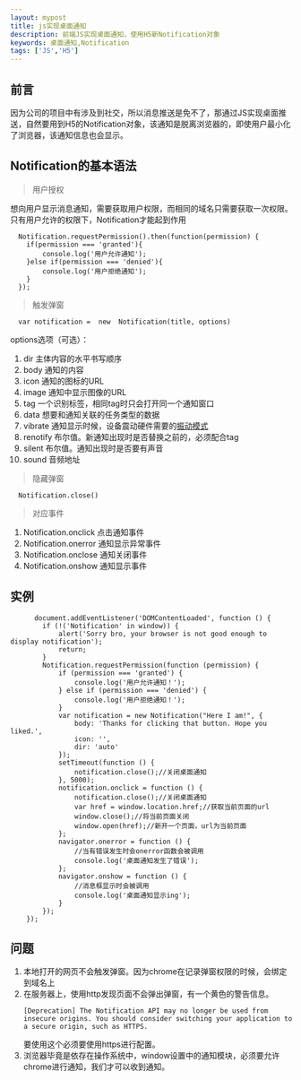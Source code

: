 ```yaml
---
layout: mypost
title: js实现桌面通知
description: 前端JS实现桌面通知，使用H5新Notification对象
keywords: 桌面通知,Notification
tags: ['JS','H5']
---
```


## 前言
因为公司的项目中有涉及到社交，所以消息推送是免不了，那通过JS实现桌面推送，自然要用到H5的Notification对象，该通知是脱离浏览器的，即使用户最小化了浏览器，该通知信息也会显示。
## Notification的基本语法
> 用户授权

想向用户显示消息通知，需要获取用户权限，而相同的域名只需要获取一次权限。只有用户允许的权限下，Notification才能起到作用

```
  Notification.requestPermission().then(function(permission) {
    if(permission === 'granted'){
        console.log('用户允许通知');
    }else if(permission === 'denied'){
        console.log('用户拒绝通知');
    }
  });
```
> 触发弹窗

```
  var notification =  new  Notification(title, options)
```
options选项（可选）：
1. dir 主体内容的水平书写顺序
2. body 通知的内容
3. icon 通知的图标的URL
4. image 通知中显示图像的URL
5. tag 一个识别标签，相同tag时只会打开同一个通知窗口
6. data 想要和通知关联的任务类型的数据
7. vibrate 通知显示时候，设备震动硬件需要的[振动模式](https://developer.mozilla.org/en-US/docs/Web/API/Vibration_API#Vibration_patterns)
8. renotify 布尔值。新通知出现时是否替换之前的，必须配合tag
9. silent 布尔值。通知出现时是否要有声音
10. sound 音频地址

> 隐藏弹窗

```
  Notification.close()
```

> 对应事件

1. Notification.onclick 点击通知事件
2. Notification.onerror 通知显示异常事件
3. Notification.onclose 通知关闭事件
4. Notification.onshow 通知显示事件

## 实例
```
      document.addEventListener('DOMContentLoaded', function () {
        if (!('Notification' in window)) {
            alert('Sorry bro, your browser is not good enough to display notification');
            return;
        }
        Notification.requestPermission(function (permission) {
            if (permission === 'granted') {
                console.log('用户允许通知！');
            } else if (permission === 'denied') {
                console.log('用户拒绝通知！');
            }
            var notification = new Notification("Here I am!", {
                body: 'Thanks for clicking that button. Hope you liked.',
                icon: '',
                dir: 'auto'
            });
            setTimeout(function () {
                notification.close();//关闭桌面通知
            }, 5000);
            notification.onclick = function () {
                notification.close();//关闭桌面通知
                var href = window.location.href;//获取当前页面的url
                window.close();//将当前页面关闭
                window.open(href);//新开一个页面，url为当前页面
            };
            navigator.onerror = function () {
                //当有错误发生时会onerror函数会被调用
                console.log('桌面通知发生了错误');
            };
            navigator.onshow = function () {
                //消息框显示时会被调用
                console.log('桌面通知显示ing');
            }
        });
    });
```

## 问题
1. 本地打开的网页不会触发弹窗。因为chrome在记录弹窗权限的时候，会绑定到域名上
2. 在服务器上，使用http发现页面不会弹出弹窗，有一个黄色的警告信息。
   ```
   [Deprecation] The Notification API may no longer be used from insecure origins. You should consider switching your application to a secure origin, such as HTTPS.
   ```
    要使用这个必须要使用https进行配置。
3. 浏览器毕竟是依存在操作系统中，window设置中的通知模块，必须要允许chrome进行通知，我们才可以收到通知。



